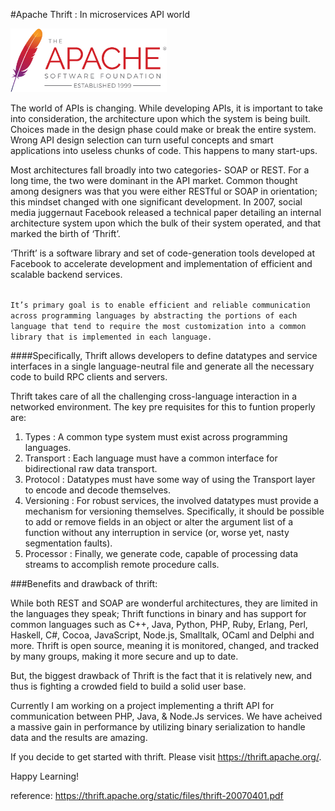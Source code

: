 #Apache Thrift : In microservices API world

<img src="./apache_thrift/asf-estd-1999-logo.jpg" alt="apache_logo" width="250" />

The world of APIs is changing. While developing APIs, it is important to take into consideration, the architecture upon which the system is being built. Choices made in the design phase could make or break the entire system. Wrong API design selection can turn useful concepts and smart applications into useless chunks of code. This happens to many start-ups.

Most architectures fall broadly into two categories- SOAP or REST. For a long time, the two were dominant in the API market. Common thought among designers was that you were either RESTful or SOAP in orientation; this mindset changed with one significant development. In 2007, social media juggernaut Facebook released a technical paper detailing an internal architecture system upon which the bulk of their system operated, and that marked the birth of ‘Thrift’.

‘Thrift’ is a software library and set of code-generation tools developed at Facebook to accelerate development and implementation of efficient and scalable backend services.

<code>
It’s primary goal is to enable efficient and reliable communication across programming languages by abstracting the portions of each language that tend to require the most customization into a common library that is implemented in each language.
</code>

####Specifically, Thrift allows developers to define datatypes and service interfaces in a single language-neutral file and generate all the necessary code to build RPC clients and servers.

Thrift takes care of all the challenging cross-language interaction in a networked environment. The key pre requisites for this to funtion properly are:

1. Types : A common type system must exist across programming languages.
2. Transport : Each language must have a common interface for bidirectional raw data transport.
3. Protocol : Datatypes must have some way of using the Transport layer to encode and decode themselves.
4. Versioning : For robust services, the involved datatypes must provide a mechanism for versioning themselves. Specifically, it should be possible to add or remove fields in an object or alter the argument list of a function without any interruption in service (or, worse yet, nasty segmentation faults).
5. Processor : Finally, we generate code, capable of processing data streams to accomplish remote procedure calls.


###Benefits and drawback of thrift:

While both REST and SOAP are wonderful architectures, they are limited in the languages they speak; Thrift functions in binary and has support for common languages such as C++, Java, Python, PHP, Ruby, Erlang, Perl, Haskell, C#, Cocoa, JavaScript, Node.js, Smalltalk, OCaml and Delphi and more. Thrift is open source, meaning it is monitored, changed, and tracked by many groups, making it more secure and up to date.

But, the biggest drawback of Thrift is the fact that it is relatively new, and thus is fighting a crowded field to build a solid user base.

Currently I am working on a project implementing a thrift API for communication between PHP, Java, & Node.Js services. We have acheived a massive gain in performance by utilizing binary serialization to handle data and the results are amazing.

If you decide to get started with thrift. Please visit https://thrift.apache.org/.

Happy Learning!

reference: https://thrift.apache.org/static/files/thrift-20070401.pdf
